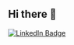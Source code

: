 ## Hi there 👋

<div id="badges">
  <a href="your-linkedin-URL">
    <img src="https://img.icons8.com/?size=100&id=OL7raPBi1HvO&format=png&color=000000" alt="LinkedIn Badge"/>
</div>

<!--
**daryaulrikh/daryaulrikh** is a ✨ _special_ ✨ repository because its `README.md` (this file) appears on your GitHub profile.

Here are some ideas to get you started:

- 🔭 I’m currently working on ...
- 🌱 I’m currently learning ...
- 👯 I’m looking to collaborate on ...
- 🤔 I’m looking for help with ...
- 💬 Ask me about ...
- 📫 How to reach me: ...
- 😄 Pronouns: ...
- ⚡ Fun fact: ...
-->
